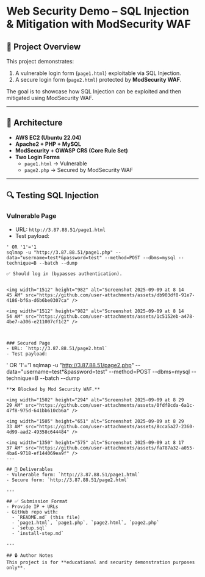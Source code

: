 # Web Security Demo – SQL Injection & Mitigation with ModSecurity WAF

## 📌 Project Overview
This project demonstrates:
1. A vulnerable login form (`page1.html`) exploitable via SQL Injection.
2. A secure login form (`page2.html`) protected by **ModSecurity WAF**.

The goal is to showcase how SQL Injection can be exploited and then mitigated using ModSecurity WAF.

---

## 🚀 Architecture
- **AWS EC2 (Ubuntu 22.04)**  
- **Apache2 + PHP + MySQL**  
- **ModSecurity + OWASP CRS (Core Rule Set)**  
- **Two Login Forms**  
  - `page1.html` → Vulnerable  
  - `page2.php` → Secured by ModSecurity WAF

---

## 🔍 Testing SQL Injection

### Vulnerable Page
- URL: `http://3.87.88.51/page1.html`  
- Test payload:  
```
' OR '1'='1
sqlmap -u "http://3.87.88.51/page1.php" --data="username=test*&password=test" --method=POST --dbms=mysql --technique=B --batch --dump

✅ Should log in (bypasses authentication).


<img width="1512" height="982" alt="Screenshot 2025-09-09 at 8 14 45 AM" src="https://github.com/user-attachments/assets/db903df8-91e7-4186-bf6a-d6b6be0307ca" />

<img width="1512" height="982" alt="Screenshot 2025-09-09 at 8 14 54 AM" src="https://github.com/user-attachments/assets/1c5152eb-a478-4be7-a306-e211007cf1c2" />



### Secured Page
- URL: `http://3.87.88.51/page2.html`  
- Test payload:  
```
' OR '1'='1
sqlmap -u "http://3.87.88.51/page2.php" --data="username=test*&password=test" --method=POST --dbms=mysql --technique=B --batch --dump
```
**❌ Blocked by Mod Security WAF.**

<img width="1502" height="294" alt="Screenshot 2025-09-09 at 8 29 29 AM" src="https://github.com/user-attachments/assets/0fdf8cda-6a1c-47f8-975d-641bb610cb6a" />

<img width="1505" height="651" alt="Screenshot 2025-09-09 at 8 29 33 AM" src="https://github.com/user-attachments/assets/8cca5a27-2360-4d99-aad2-49358c644484" />

<img width="1350" height="575" alt="Screenshot 2025-09-09 at 8 17 37 AM" src="https://github.com/user-attachments/assets/fa787a32-a055-4ba6-9718-ef144069ea9f" />
---

## 📂 Deliverables
- Vulnerable form: `http://3.87.88.51/page1.html`  
- Secure form: `http://3.87.88.51/page2.html`  

---

## ✅ Submission Format
- Provide IP + URLs  
- GitHub repo with:
  - `README.md` (this file)  
  - `page1.html`, `page1.php`, `page2.html`, `page2.php`  
  - `setup.sql`  
  - `install-step.md`  

---

## 🔒 Author Notes
This project is for **educational and security demonstration purposes only**.

